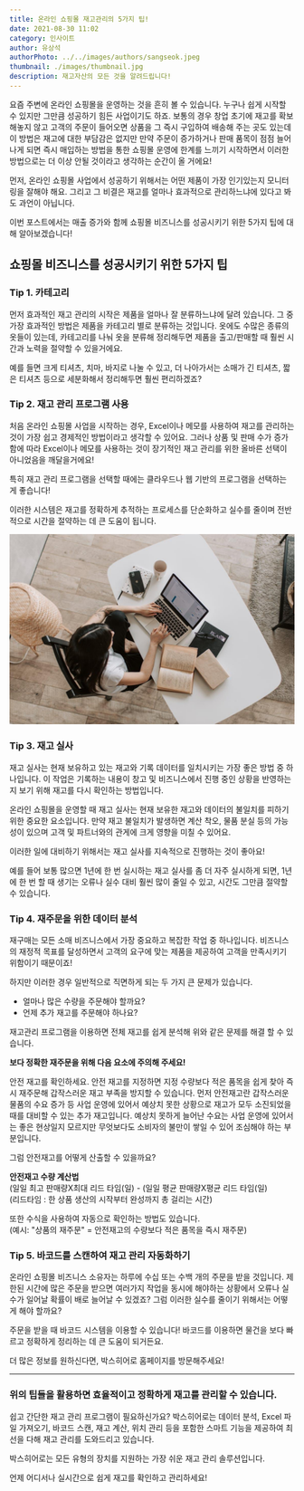```yaml
---
title: 온라인 쇼핑몰 재고관리의 5가지 팁!
date: 2021-08-30 11:02
category: 인사이트
author: 유상석
authorPhoto: ../../images/authors/sangseok.jpeg
thumbnail: ./images/thumbnail.jpg
description: 재고자산의 모든 것을 알려드립니다!
---
```


요즘 주변에 온라인 쇼핑몰을 운영하는 것을 흔히 볼 수 있습니다. 누구나 쉽게 시작할 수 있지만 그만큼 성공하기 힘든 사업이기도 하죠. 보통의 경우 창업 초기에 재고를 확보해놓지 않고 고객의 주문이 들어오면 상품을 그 즉시 구입하여 배송해 주는 곳도 있는데 이 방법은 재고에 대한 부담감은 없지만 만약 주문이 증가하거나 판매 품목이 점점 늘어나게 되면 즉시 매입하는 방법을 통한 쇼핑몰 운영에 한계를 느끼기 시작하면서 이러한 방법으로는 더 이상 안될 것이라고 생각하는 순간이 올 거에요!

먼저, 온라인 쇼핑몰 사업에서 성공하기 위해서는 어떤 제품이 가장 인기있는지 모니터링을 잘해야 해요. 그리고 그 비결은 재고를 얼마나 효과적으로 관리하느냐에 있다고 봐도 과언이 아닙니다.

이번 포스트에서는 매출 증가와 함께 쇼핑몰 비즈니스를 성공시키기 위한 5가지 팁에 대해 알아보겠습니다!

## 쇼핑몰 비즈니스를 성공시키기 위한 5가지 팁

### Tip 1. 카테고리

먼저 효과적인 재고 관리의 시작은 제품을 얼마나 잘 분류하느냐에 달려 있습니다. 그 중 가장 효과적인 방법은 제품을 카테고리 별로 분류하는 것입니다. 옷에도 수많은 종류의 옷들이 있는데, 카테고리를 나눠 옷을 분류해 정리해두면 제품을 출고/판매할 때 훨씬 시간과 노력을 절약할 수 있을거에요.

예를 들면 크게 티셔츠, 치마, 바지로 나눌 수 있고, 더 나아가서는 소매가 긴 티셔츠, 짧은 티셔츠 등으로 세분화해서 정리해두면 훨씬 편리하겠죠?

### Tip 2. 재고 관리 프로그램 사용

처음 온라인 쇼핑몰 사업을 시작하는 경우, Excel이나 메모를 사용하여 재고를 관리하는 것이 가장 쉽고 경제적인 방법이라고 생각할 수 있어요. 그러나 상품 및 판매 수가 증가함에 따라 Excel이나 메모를 사용하는 것이 장기적인 재고 관리를 위한 올바른 선택이 아니었음을 깨달을거에요!

특히 재고 관리 프로그램을 선택할 때에는 클라우드나 웹 기반의 프로그램을 선택하는 게 좋습니다!

이러한 시스템은 재고를 정확하게 추적하는 프로세스를 단순화하고 실수를 줄이며 전반적으로 시간을 절약하는 데 큰 도움이 됩니다.

![대표적으로 박스히어로가 있어요](./images/1.jpg)

### Tip 3. 재고 실사

재고 실사는 현재 보유하고 있는 재고와 기록 데이터를 일치시키는 가장 좋은 방법 중 하나입니다. 이 작업은 기록하는 내용이 창고 및 비즈니스에서 진행 중인 상황을 반영하는지 보기 위해 재고를 다시 확인하는 방법입니다.

온라인 쇼핑몰을 운영할 때 재고 실사는 현재 보유한 재고와 데이터의 불일치를 피하기 위한 중요한 요소입니다. 만약 재고 불일치가 발생하면 계산 착오, 물품 분실 등의 가능성이 있으며 고객 및 파트너와의 관게에 크게 영향을 미칠 수 있어요.

이러한 일에 대비하기 위해서는 재고 실사를 지속적으로 진행하는 것이 좋아요!

예를 들어 보통 많으면 1년에 한 번 실시하는 재고 실사를 좀 더 자주 실시하게 되면, 1년에 한 번 할 때 생기는 오류나 실수 대비 훨씬 많이 줄일 수 있고, 시간도 그만큼 절약할 수 있습니다.

### Tip 4. 재주문을 위한 데이터 분석

재구매는 모든 소매 비즈니스에서 가장 중요하고 복잡한 작업 중 하나입니다. 비즈니스의 재정적 목표를 달성하면서 고객의 요구에 맞는 제품을 제공하여 고객을 만족시키기 위함이기 때문이죠!

하지만 이러한 경우 일반적으로 직면하게 되는 두 가지 큰 문제가 있습니다.

- 얼마나 많은 수량을 주문해야 할까요?
- 언제 추가 재고를 주문해야 하나요?

재고관리 프로그램을 이용하면 전체 재고를 쉽게 분석해 위와 같은 문제를 해결 할 수 있습니다.

**보다 정확한 재주문을 위해 다음 요소에 주의해 주세요!**

안전 재고를 확인하세요. 안전 재고를 지정하면 지정 수량보다 적은 품목을 쉽게 찾아 즉시 재주문해 갑작스러운 재고 부족을 방지할 수 있습니다. 먼저 안전재고란 갑작스러운 물품의 수요 증가 등 사업 운영에 있어서 예상치 못한 상황으로 재고가 모두 소진되었을 때를 대비할 수 있는 추가 재고입니다. 예상치 못하게 늘어난 수요는 사업 운영에 있어서는 좋은 현상일지 모르지만 무엇보다도 소비자의 불만이 쌓일 수 있어 조심해야 하는 부분입니다.

그럼 안전재고를 어떻게 산출할 수 있을까요?

<tip-box>**안전재고 수량 계산법**<br/>(일일 최고 판매량X최대 리드 타임(일) - (일일 평균 판매량X평균 리드 타임(일)<br/><caption-text>(리드타임 : 한 상품 생산의 시작부터 완성까지 총 걸리는 시간)</caption-text></tip-box>

또한 수식을 사용하여 자동으로 확인하는 방법도 있습니다.  
<caption-text>(예시: "상품의 재주문" = 안전재고의 수량보다 적은 품목을 즉시 재주문)</caption-text>

### Tip 5. 바코드를 스캔하여 재고 관리 자동화하기

온라인 쇼핑몰 비즈니스 소유자는 하루에 수십 또는 수백 개의 주문을 받을 것입니다. 제한된 시간에 많은 주문을 받으면 여러가지 작업을 동시에 해야하는 상황에서 오류나 실수가 일어날 확률이 배로 늘어날 수 있겠죠? 그럼 이러한 실수를 줄이기 위해서는 어떻게 해야 할까요?

주문을 받을 때 바코드 시스템을 이용할 수 있습니다! 바코드를 이용하면 물건을 보다 빠르고 정확하게 정리하는 데 큰 도움이 되거든요.

더 많은 정보를 원하신다면, 박스히어로 홈페이지를 방문해주세요!

---

### 위의 팁들을 활용하면 효율적이고 정확하게 재고를 관리할 수 있습니다.

쉽고 간단한 재고 관리 프로그램이 필요하신가요? 박스히어로는 데이터 분석, Excel 파일 가져오기, 바코드 스캔, 재고 계산, 위치 관리 등을 포함한 스마트 기능을 제공하여 최선을 다해 재고 관리를 도와드리고 있습니다.

박스히어로는 모든 유형의 장치를 지원하는 가장 쉬운 재고 관리 솔루션입니다.

언제 어디서나 실시간으로 쉽게 재고를 확인하고 관리하세요!
